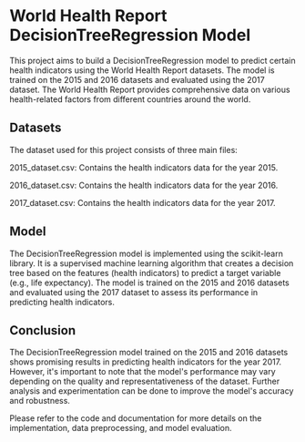 # World Health Report DecisionTreeRegression Model
This project aims to build a DecisionTreeRegression model to predict certain health indicators using the World Health Report datasets. The model is trained on the 2015 and 2016 datasets and evaluated using the 2017 dataset. The World Health Report provides comprehensive data on various health-related factors from different countries around the world.
## Datasets
The dataset used for this project consists of three main files:

2015_dataset.csv: Contains the health indicators data for the year 2015.

2016_dataset.csv: Contains the health indicators data for the year 2016.

2017_dataset.csv: Contains the health indicators data for the year 2017.

## Model
The DecisionTreeRegression model is implemented using the scikit-learn library. It is a supervised machine learning algorithm that creates a decision tree based on the features (health indicators) to predict a target variable (e.g., life expectancy). The model is trained on the 2015 and 2016 datasets and evaluated using the 2017 dataset to assess its performance in predicting health indicators.
## Conclusion
The DecisionTreeRegression model trained on the 2015 and 2016 datasets shows promising results in predicting health indicators for the year 2017. However, it's important to note that the model's performance may vary depending on the quality and representativeness of the dataset. Further analysis and experimentation can be done to improve the model's accuracy and robustness.

Please refer to the code and documentation for more details on the implementation, data preprocessing, and model evaluation.
